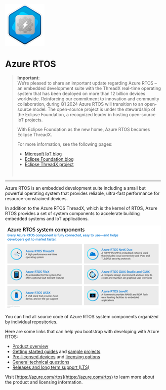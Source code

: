 <img src="/images/azure-rtos-logo.svg" alt="Logo" style="width:128px;"/>

# Azure RTOS

> **Important:**
> <br>
> We’re pleased to share an important update regarding Azure RTOS – an embedded development suite with the ThreadX real-time operating system that has been deployed on more than 12 billion devices worldwide. Reinforcing our commitment to innovation and community collaboration, during Q1 2024 Azure RTOS will transition to an open-source model. The open-source project is under the stewardship of the Eclipse Foundation, a recognized leader in hosting open-source IoT projects.
>
> With Eclipse Foundation as the new home, Azure RTOS becomes Eclipse ThreadX.
>
> For more information, see the following pages:
>
> * [Microsoft IoT blog](https://techcommunity.microsoft.com/t5/internet-of-things-blog/microsoft-contributes-azure-rtos-to-open-source/ba-p/3986318)
> * [Eclipse Foundation blog](https://eclipse-foundation.blog/2023/11/21/introducing-eclipse-threadx/)
> * [Eclipse ThreadX project](https://threadx.io/)
> <br>

<hr>

Azure RTOS is an embedded development suite including a small but powerful operating system that provides reliable, ultra-fast performance for resource-constrained devices.

In addition to the Azure RTOS ThreadX, which is the kernel of RTOS, Azure RTOS provides a set of system components to accelerate building embedded systems and IoT applications.

![System components](/images/azure-rtos-system-components.png)

You can find all source code of Azure RTOS system components organized by individual repositories.

Here are some links that can help you bootstrap with developing with Azure RTOS:

- [Product overview](https://learn.microsoft.com/azure/rtos/overview-rtos)
- [Getting started guides](https://github.com/azure-rtos/getting-started) and [sample projects](https://github.com/azure-rtos/samples)
- [Pre-licensed devices](https://github.com/azure-rtos/threadx/blob/master/LICENSED-HARDWARE.txt) and [licensing options](https://aka.ms/azrtos-license)
- [General technical questions](https://aka.ms/QnA/azure-rtos)
- [Releases and long term support (LTS)](https://learn.microsoft.com/azure/rtos/general/lts)

Visit [https://azure.com/rtos](https://azure.com/rtos) to learn more about the product and licensing information.
